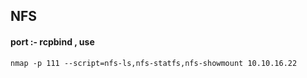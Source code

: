 ## NFS

#### port :- rcpbind  , use
```
nmap -p 111 --script=nfs-ls,nfs-statfs,nfs-showmount 10.10.16.22
```

